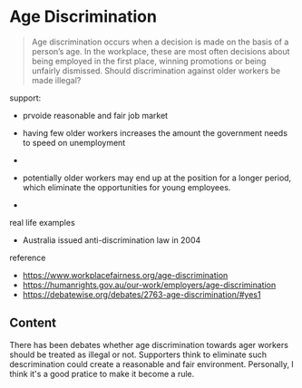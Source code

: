 # Age Discrimination

> Age discrimination occurs when a decision is made on the basis of a person’s age. In the workplace, these are most often decisions about being employed in the first place, winning promotions or being unfairly dismissed. Should discrimination against older workers be made illegal?

support:
- prvoide reasonable and fair job market
- having few older workers increases the amount the government needs to speed on unemployment
- 

- potentially older workers may end up at the position for a longer period, which eliminate the opportunities for young employees.
- 
 
real life examples
- Australia issued anti-discrimination law in 2004

reference
- https://www.workplacefairness.org/age-discrimination
- https://humanrights.gov.au/our-work/employers/age-discrimination
- https://debatewise.org/debates/2763-age-discrimination/#yes1

## Content

There has been debates whether age discrimination towards ager workers should be treated as illegal or not. Supporters think to eliminate such descrimination could create a reasonable and fair environment. Personally, I think it's a good pratice to make it become a rule.

